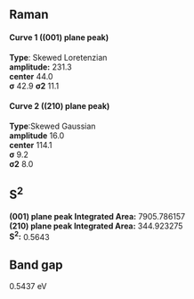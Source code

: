 ## Raman

#### Curve 1 ((001) plane peak)
**Type**: Skewed Loretenzian\
**amplitude:** 231.3\
**center** 44.0\
**σ** 42.9
**σ2** 11.1


#### Curve 2 ((210) plane peak)
**Type**:Skewed Gaussian\
**amplitude** 16.0\
**center** 114.1\
**σ** 9.2\
**σ2** 8.0


## S<sup>2</sup>
**(001) plane peak Integrated Area:** 7905.786157\
**(210) plane peak Integrated Area:** 344.923275\
**S<sup>2</sup>:** 0.5643

## Band gap
0.5437 eV
